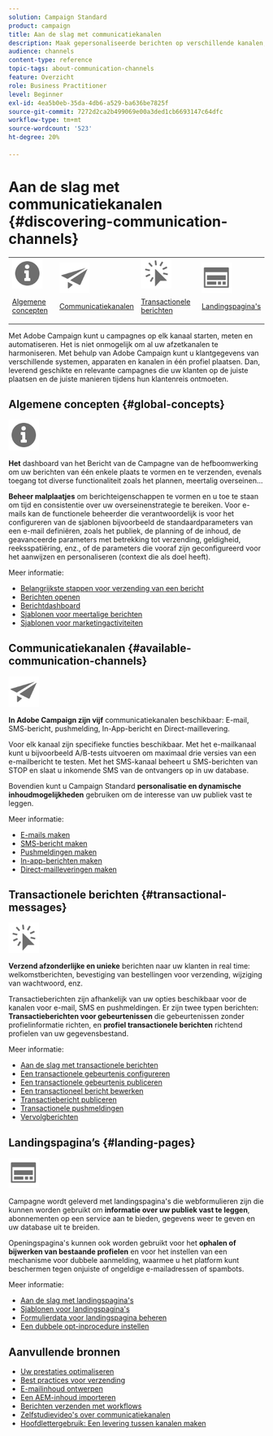 ```yaml
---
solution: Campaign Standard
product: campaign
title: Aan de slag met communicatiekanalen
description: Maak gepersonaliseerde berichten op verschillende kanalen, gebruik malplaatjes, creeer landende pagina's en controleer beste praktijken.
audience: channels
content-type: reference
topic-tags: about-communication-channels
feature: Overzicht
role: Business Practitioner
level: Beginner
exl-id: 4ea5b0eb-35da-4db6-a529-ba636be7825f
source-git-commit: 7272d2ca2b499069e00a3ded1cb6693147c64dfc
workflow-type: tm+mt
source-wordcount: '523'
ht-degree: 20%

---
```


# Aan de slag met communicatiekanalen {#discovering-communication-channels}

<table>
<tr>
<td><img src="assets/do-not-localize/icon_concepts.svg" width="60px"><p><a href="#global-concepts">Algemene concepten</a></p></td>
<td><img src="assets/do-not-localize/icon_channels.svg" width="60px"><p><a href="#available-communication-channels">Communicatiekanalen</a></p></td>
<td><img src="assets/do-not-localize/icon_transactional.svg" width="60px"><p><a href="#transactional-messages">Transactionele berichten</a></p></td>
<td><img src="assets/do-not-localize/icon_landing.svg" width="60px"><p><a href="#landing-pages">Landingspagina's</a></p></td></tr>
</table>

Met Adobe Campaign kunt u campagnes op elk kanaal starten, meten en automatiseren.
Het is niet onmogelijk om al uw afzetkanalen te harmoniseren. Met behulp van Adobe Campaign kunt u klantgegevens van verschillende systemen, apparaten en kanalen in één profiel plaatsen. Dan, leverend geschikte en relevante campagnes die uw klanten op de juiste plaatsen en de juiste manieren tijdens hun klantenreis ontmoeten.

## Algemene concepten {#global-concepts}

<img src="assets/do-not-localize/icon_concepts.svg" width="60px">

**Het** dashboard van het Bericht van de Campagne van de hefboomwerking om uw berichten van één enkele plaats te vormen en te verzenden, evenals toegang tot diverse functionaliteit zoals het plannen, meertalig overseinen...

**Beheer malplaatjes** om berichteigenschappen te vormen en u toe te staan om tijd en consistentie over uw overseinenstrategie te bereiken. Voor e-mails kan de functionele beheerder die verantwoordelijk is voor het configureren van de sjablonen bijvoorbeeld de standaardparameters van een e-mail definiëren, zoals het publiek, de planning of de inhoud, de geavanceerde parameters met betrekking tot verzending, geldigheid, reeksspatiëring, enz., of de parameters die vooraf zijn geconfigureerd voor het aanwijzen en personaliseren (context die als doel heeft).

Meer informatie:

* [Belangrijkste stappen voor verzending van een bericht](../../channels/using/key-steps-to-send-a-message.md)
* [Berichten openen](../../channels/using/accessing-messages.md)
* [Berichtdashboard](../../channels/using/message-dashboard.md)
* [Sjablonen voor meertalige berichten](../../channels/using/multilingual-messages-template.md)
* [Sjablonen voor marketingactiviteiten](../../start/using/marketing-activity-templates.md)

## Communicatiekanalen {#available-communication-channels}

<img src="assets/do-not-localize/icon_channels.svg"  width="60px">

**In Adobe Campaign zijn vijf** communicatiekanalen beschikbaar: E-mail, SMS-bericht, pushmelding, In-App-bericht en Direct-maillevering.

Voor elk kanaal zijn specifieke functies beschikbaar. Met het e-mailkanaal kunt u bijvoorbeeld A/B-tests uitvoeren om maximaal drie versies van een e-mailbericht te testen. Met het SMS-kanaal beheert u SMS-berichten van STOP en slaat u inkomende SMS van de ontvangers op in uw database.

Bovendien kunt u Campaign Standard **personalisatie en dynamische inhoudmogelijkheden** gebruiken om de interesse van uw publiek vast te leggen.

Meer informatie:

* [E-mails maken](../../channels/using/about-emails.md)
* [SMS-bericht maken](../../channels/using/about-sms-messages.md)
* [Pushmeldingen maken](../../channels/using/about-push-notifications.md)
* [In-app-berichten maken](../../channels/using/about-in-app-messaging.md)
* [Direct-mailleveringen maken](../../channels/using/about-direct-mail.md)

## Transactionele berichten {#transactional-messages}

<img src="assets/do-not-localize/icon_transactional.svg" width="60px">

**Verzend afzonderlijke en unieke** berichten naar uw klanten in real time: welkomstberichten, bevestiging van bestellingen voor verzending, wijziging van wachtwoord, enz.

Transactieberichten zijn afhankelijk van uw opties beschikbaar voor de kanalen voor e-mail, SMS en pushmeldingen. Er zijn twee typen berichten: **Transactieberichten voor gebeurtenissen** die gebeurtenissen zonder profielinformatie richten, en **profiel transactionele berichten** richtend profielen van uw gegevensbestand.

Meer informatie:

* [Aan de slag met transactionele berichten](../../channels/using/getting-started-with-transactional-msg.md)
* [Een transactionele gebeurtenis configureren](../../channels/using/configuring-transactional-event.md)
* [Een transactionele gebeurtenis publiceren](../../channels/using/publishing-transactional-event.md)
* [Een transactioneel bericht bewerken](../../channels/using/editing-transactional-message.md)
* [Transactiebericht publiceren](../../channels/using/publishing-transactional-message.md)
* [Transactionele pushmeldingen](../../channels/using/transactional-push-notifications.md)
* [Vervolgberichten](../../channels/using/follow-up-messages.md)

## Landingspagina’s {#landing-pages}

<img src="assets/do-not-localize/icon_landing.svg" width="60px">

Campagne wordt geleverd met landingspagina&#39;s die webformulieren zijn die kunnen worden gebruikt om **informatie over uw publiek vast te leggen**, abonnementen op een service aan te bieden, gegevens weer te geven en uw database uit te breiden.

Openingspagina&#39;s kunnen ook worden gebruikt voor het **ophalen of bijwerken van bestaande profielen** en voor het instellen van een mechanisme voor dubbele aanmelding, waarmee u het platform kunt beschermen tegen onjuiste of ongeldige e-mailadressen of spambots.

Meer informatie:

* [Aan de slag met landingspagina&#39;s](../../channels/using/getting-started-with-landing-pages.md)
* [Sjablonen voor landingspagina&#39;s](../../channels/using/landing-page-templates.md)
* [Formulierdata voor landingspagina beheren](../../channels/using/managing-landing-page-form-data.md)
* [Een dubbele opt-inprocedure instellen](../../channels/using/setting-up-a-double-opt-in-process.md)

## Aanvullende bronnen

* [Uw prestaties optimaliseren](../../sending/using/about-deliverability.md)
* [Best practices voor verzending](../../sending/using/delivery-best-practices.md)
* [E-mailinhoud ontwerpen](../../designing/using/designing-content-in-adobe-campaign.md)
* [Een AEM-inhoud importeren](../../integrating/using/creating-email-experience-manager.md)
* [Berichten verzenden met workflows](../../automating/using/about-channel-activities.md)
* [Zelfstudievideo&#39;s over communicatiekanalen](https://experienceleague.adobe.com/docs/campaign-standard-learn/tutorials/communication-channels/email/create-email-from-homepage.html?lang=nl)
* [Hoofdlettergebruik: Een levering tussen kanalen maken](../../automating/using/workflow-cross-channel-delivery.md)
